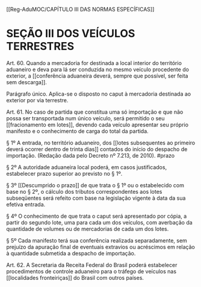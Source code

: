 [[Reg-AduMOC/CAPÍTULO III DAS NORMAS ESPECÍFICAS]]

# SEÇÃO III DOS VEÍCULOS TERRESTRES

Art. 60. Quando a mercadoria for destinada a local interior
do território aduaneiro e deva para lá ser conduzida no
mesmo veículo procedente do exterior, a [[conferência aduaneira deverá, sempre que possível, ser feita sem descarga]].

Parágrafo único. Aplica-se o disposto no caput à mercadoria
destinada ao exterior por via terrestre.

Art. 61. No caso de partida que constitua uma só importação
e que não possa ser transportada num único veículo, será
permitido o seu [[fracionamento em lotes]], devendo cada
veículo apresentar seu próprio manifesto e o conhecimento
de carga do total da partida.

§ 1º A entrada, no território aduaneiro, dos [[lotes subsequentes ao primeiro deverá ocorrer dentro de trinta dias]] contados do início do despacho de importação.
(Redação dada pelo Decreto nº 7.213, de 2010). #prazo

§ 2º A autoridade aduaneira local poderá, em casos
justificados, estabelecer prazo superior ao previsto no § 1º.

§ 3º [[Descumprido o prazo]] de que trata o § 1º ou o
estabelecido com base no § 2º, o cálculo dos tributos
correspondentes aos lotes subseqüentes será refeito com
base na legislação vigente à data da sua efetiva entrada.

§ 4º O conhecimento de que trata o caput será apresentado
por cópia, a partir do segundo lote, uma para cada um dos
veículos, com averbação da quantidade de volumes ou de
mercadorias de cada um dos lotes.

§ 5º Cada manifesto terá sua conferência realizada
separadamente, sem prejuízo da apuração final de eventuais
extravios ou acréscimos em relação à quantidade submetida
a despacho de importação.

Art. 62. A Secretaria da Receita Federal do Brasil poderá
estabelecer procedimentos de controle aduaneiro para o
tráfego de veículos nas [[localidades fronteiriças]] do Brasil com
outros países.